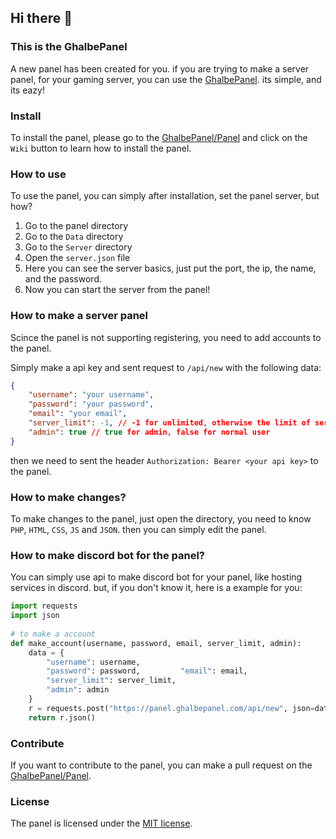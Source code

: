 ## Hi there 👋
### This is the **GhalbePanel**
A new panel has been created for you. if you are trying to make a server panel, for your gaming server, you can use the [GhalbePanel](#). its simple, and its eazy!
### Install
To install the panel, please go to the [GhalbePanel/Panel](https://github.com/ghalbepanel/panel) and click on the `Wiki` button to learn how to install the panel.
### How to use
To use the panel, you can simply after installation, set the panel server, but how?
1. Go to the panel directory
2. Go to the `Data` directory
3. Go to the `Server` directory
4. Open the `server.json` file
5. Here you can see the server basics, just put the port, the ip, the name, and the password.
6. Now you can start the server from the panel!
### How to make a server panel
Scince the panel is not supporting registering, you need to add accounts to the panel.

Simply make a api key and sent request to `/api/new` with the following data:

```json
{
    "username": "your username",
    "password": "your password",
    "email": "your email",
    "server_limit": -1, // -1 for unlimited, otherwise the limit of servers
    "admin": true // true for admin, false for normal user
}
```
then we need to sent the header `Authorization: Bearer <your api key>` to the panel.
### How to make changes?
To make changes to the panel, just open the directory, you need to know `PHP`, `HTML`, `CSS`, `JS` and `JSON`. then you can simply edit the panel.
### How to make discord bot for the panel?
You can simply use api to make discord bot for your panel, like hosting services in discord. but, if you don't know it, here is a example for you:
    
```py
import requests
import json
    
# to make a account
def make_account(username, password, email, server_limit, admin):
    data = {
        "username": username,
        "password": password,         "email": email,
        "server_limit": server_limit,
        "admin": admin
    }
    r = requests.post("https://panel.ghalbepanel.com/api/new", json=data)
    return r.json()
```
### Contribute
If you want to contribute to the panel, you can make a pull request on the [GhalbePanel/Panel](#).
### License
The panel is licensed under the [MIT license](#).
<!--

**Here are some ideas to get you started:**

🙋‍♀️ A short introduction - what is your organization all about?
🌈 Contribution guidelines - how can the community get involved?
👩‍💻 Useful resources - where can the community find your docs? Is there anything else the community should know?
🍿 Fun facts - what does your team eat for breakfast?
🧙 Remember, you can do mighty things with the power of [Markdown](https://docs.github.com/github/writing-on-github/getting-started-with-writing-and-formatting-on-github/basic-writing-and-formatting-syntax)
-->
